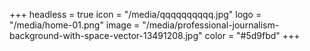 +++
headless = true
icon = "/media/qqqqqqqqqq.jpg"
logo = "/media/home-01.png"
image = "/media/professional-journalism-background-with-space-vector-13491208.jpg"
color = "#5d9fbd"
+++
